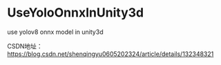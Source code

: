 # UseYoloOnnxInUnity3d
use yolov8 onnx model in unity3d

CSDN地址：https://blog.csdn.net/shenqingyu0605202324/article/details/132348321

